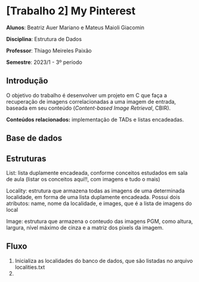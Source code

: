# [Trabalho 2] My Pinterest

**Alunos**: Beatriz Auer Mariano e Mateus Maioli Giacomin

**Disciplina**: Estrutura de Dados

**Professor**: Thiago Meireles Paixão

**Semestre**: 2023/1 - 3º período

## Introdução

O objetivo do trabalho é desenvolver um projeto em C que faça a recuperação de imagens correlacionadas a uma imagem de entrada, baseada em seu conteúdo (*Content-based Image Retrieval*, CBIR).

**Conteúdos relacionados:** implementação de TADs e listas encadeadas.

## Base de dados

## Estruturas
List: lista duplamente encadeada, conforme conceitos estudados em sala de aula (listar os conceitos aqui!!, com imagens e tudo o mais)

Locality: estrutura que armazena todas as imagens de uma determinada localidade, em forma de uma lista duplamente encadeada. Possui dois atributos: name, nome da localidade, e images, que é a lista de imagens do local

Image: estrutura que armazena o conteudo das imagens PGM, como altura, largura, nível máximo de cinza e a matriz dos pixels da imagem.

## Fluxo
1. Inicializa as localidades do banco de dados, que são listadas no arquivo localities.txt
2. 